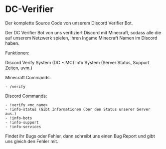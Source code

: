 # DC-Verifier

Der komplette Source Code von unserem Discord Verifier Bot.

Der DC Verifier Bot von uns verifiziert Discord mit Minecraft, sodass alle die auf unserem Netzwerk spielen, ihren Ingame Minecraft Namen im Discord haben.

Funktionen:

Discord Verify System (DC ~ MC)
Info System (Server Status, Support Zeiten, uvm.)

Minecraft Commands:
```
- /verify
```
Discord Commands:
```
- !verify <mc_name>
- !info-status (Gibt Informationen über den Status unserer Server aus.)
- !info-bots
- !info-support
- !info-services
```
Findet ihr Bugs oder Fehler, dann schreibt uns einen Bug Report und gibt uns gleich den Fehler mit.
